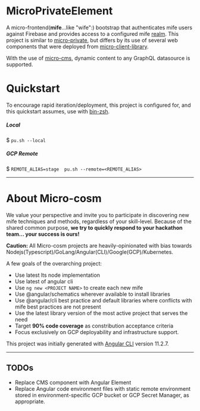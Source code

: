 

# MicroPrivateElement

A micro-frontend(**mife**...like "wife":) bootstrap that authenticates mife users against Firebase and provides access to a configured mife [realm](https://github.com/Micro-cosm/micro-realm).
This project is similar to [micro-private](https://github.com/Micro-cosm/micro-private), but differs by its use of several web components that were deployed from
[micro-client-library](https://github.com/Micro-cosm/micro-client-library).

With the use of [micro-cms](https://github.com/Micro-cosm/micro-cms), dynamic content to any GraphQL datasource is supported.

# Quickstart
To encourage rapid iteration/deployment, this project is configured for, and this quickstart assumes, use with [bin-zsh](https://github.com/wejafoo/bin-zsh).

##### Local

  $  `pu.sh --local`

##### GCP Remote

$  `REMOTE_ALIAS=stage  pu.sh --remote=<REMOTE_ALIAS>` 

----
# About Micro-cosm
We value your perspective and invite you to participate in discovering new mife techniques and methods, regardless of your skill-level. Because of the shared common purpose,
**we try to quickly respond to your hackathon team... your success is ours!**

**Caution:**  All Micro-cosm projects are heavily-opinionated with bias towards Nodejs(Typescript)/GoLang/Angular(CLI)/Google(GCP)/Kubernetes.

A few goals of the overarching project:

- Use latest lts node implementation
- Use latest of angular cli
- Use `ng new <PROJECT NAME>` to create each new mife
- Use @angular/schematics wherever available to install libraries
- Use @angular/cli best practice and default libraries where conflicts with mife best practices are not present
- Use the latest library version of the most active project that serves the need
- Target **90% code coverage** as constribution acceptance criteria
- Focus exclusively on GCP deployability and infrastructure support.

This project was initially generated with [Angular CLI](https://github.com/angular/angular-cli) version 11.2.7.

---
## TODOs

- Replace CMS component with Angular Element
- Replace Angular code environment files with static remote environment stored in environment-specific GCP bucket or GCP Secret Manager, as appropriate. 
